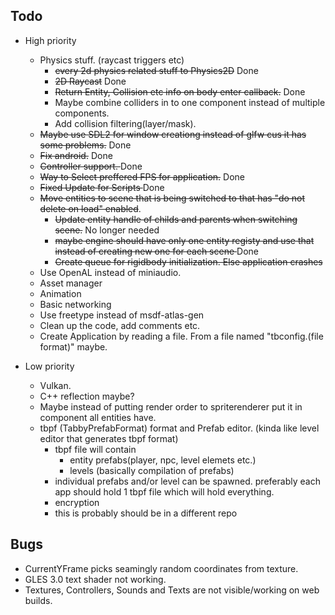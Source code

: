 Todo
---- 
- High priority
    - Physics stuff. (raycast triggers etc) 
        - <s>every 2d physics related stuff to Physics2D</s> Done
        - <s>2D Raycast</s> Done
        - <s>Return Entity, Collision etc info on body enter callback.</s> Done
        - Maybe combine colliders in to one component instead of multiple components.
        - Add collision filtering(layer/mask).
    - <s>Maybe use SDL2 for window creationg instead of glfw cus it has some problems.</s> Done
    - <s>Fix android.</s> Done
    - <s>Controller support. </s> Done
    - <s>Way to Select preffered FPS for application.</s> Done
    - <s>Fixed Update for Scripts </s> Done
    - <s>Move entities to scene that is being switched to that has "do not delete on load" enabled</s>.
        - <s>Update entity handle of childs and parents when switching scene.</s> No longer needed
        - <s>maybe engine should have only one entity registy and use that instead of creating new one for each scene </s> Done
        - <s>Create queue for rigidbody initialization. Else application crashes </s>
    - Use OpenAL instead of miniaudio.
    - Asset manager
    - Animation
    - Basic networking
    - Use freetype instead of msdf-atlas-gen
    - Clean up the code, add comments etc.
    - Create Application by reading a file. From a file named "tbconfig.(file format)" maybe.


- Low priority
    - Vulkan.
    - C++ reflection maybe?
    - Maybe instead of putting render order to spriterenderer put it in component all entities have.
    - tbpf (TabbyPrefabFormat) format and Prefab editor. (kinda like level editor that generates tbpf format) 
        - tbpf file will contain
            - entity prefabs(player, npc, level elemets etc.)
            - levels (basically compilation of prefabs)
        - individual prefabs and/or level can be spawned. preferably each app should hold 1 tbpf file which will hold everything.
        - encryption
        - this is probably should be in a different repo

Bugs
----
- CurrentYFrame picks seamingly random coordinates from texture.
- GLES 3.0 text shader not working.
- Textures, Controllers, Sounds and Texts are not visible/working on web builds.

